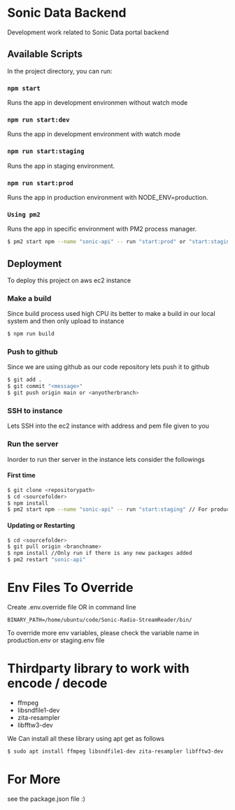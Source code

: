 # Sonic Data Backend

Development work related to Sonic Data portal backend

## Available Scripts

In the project directory, you can run:

### `npm start`
Runs the app in development environmen without watch mode

### `npm run start:dev`
Runs the app in development environment with watch mode

### `npm run start:staging`
Runs the app in staging environment.

### `npm run start:prod`
Runs the app in production environment with NODE_ENV=production.

### `Using pm2`
Runs the app in specific environment with PM2 process manager.
```sh
$ pm2 start npm --name "sonic-api" -- run "start:prod" or "start:staging"
```

## Deployment
To deploy this project on aws ec2 instance

### Make a build
Since build process used high CPU its better to make a build in our local system and then only upload to instance
```bash
$ npm run build
```

### Push to github
Since we are using github as our code repository lets push it to github
```bash
$ git add .
$ git commit "<message>"
$ git push origin main or <anyotherbranch>
```

### SSH to instance
Lets SSH into the ec2 instance with address and pem file given to you

### Run the server
Inorder to run ther server in the instance lets consider the followings
#### First time
```bash
$ git clone <repositorypath>
$ cd <sourcefolder>
$ npm install
$ pm2 start npm --name "sonic-api" -- run "start:staging" // For production use "start:prod"
```

#### Updating or Restarting
```bash
$ cd <sourcefolder>
$ git pull origin <branchname>
$ npm install //Only run if there is any new packages added
$ pm2 restart "sonic-api"
```

# Env Files To Override
Create .env.override file OR in command line
```.env.override
BINARY_PATH=/home/ubuntu/code/Sonic-Radio-StreamReader/bin/
```
To override more env variables, please check the variable name in production.env or staging.env file

# Thirdparty library to work with encode / decode
* ffmpeg
* libsndfile1-dev
* zita-resampler
* libfftw3-dev

We Can install all these library using apt get as follows
```sh
$ sudo apt install ffmpeg libsndfile1-dev zita-resampler libfftw3-dev
```
# For More
see the package.json file :)
